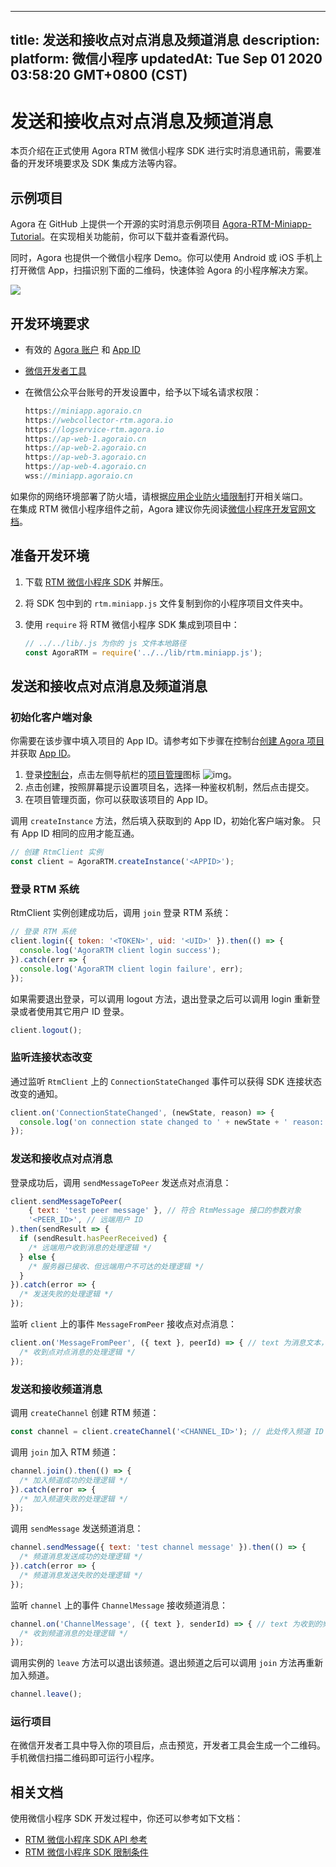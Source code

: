 
---
title: 发送和接收点对点消息及频道消息
description: 
platform: 微信小程序
updatedAt: Tue Sep 01 2020 03:58:20 GMT+0800 (CST)
---
# 发送和接收点对点消息及频道消息
本页介绍在正式使用 Agora RTM 微信小程序 SDK 进行实时消息通讯前，需要准备的开发环境要求及 SDK 集成方法等内容。

## 示例项目

Agora 在 GitHub 上提供一个开源的实时消息示例项目 [Agora-RTM-Miniapp-Tutorial](https://github.com/AgoraIO/RTM/tree/master/Agora-RTM-Tutorial-Miniapp)。在实现相关功能前，你可以下载并查看源代码。

同时，Agora 也提供一个微信小程序 Demo。你可以使用 Android 或 iOS 手机上打开微信 App，扫描识别下面的二维码，快速体验 Agora 的小程序解决方案。

![](https://web-cdn.agora.io/docs-files/1597740358179)

## 开发环境要求

- 有效的 [Agora 账户](https://docs.agora.io/cn/Agora%20Platform/sign_in_and_sign_up) 和 [App ID](https://docs.agora.io/cn/Agora%20Platform/token?platform=All%20Platforms#获取-app-id)
- [微信开发者工具](https://developers.weixin.qq.com/miniprogram/dev/devtools/devtools.html)
- 在微信公众平台账号的开发设置中，给予以下域名请求权限：

  ```JavaScript
  https://miniapp.agoraio.cn
  https://webcollector-rtm.agora.io
  https://logservice-rtm.agora.io
  https://ap-web-1.agoraio.cn
  https://ap-web-2.agoraio.cn
  https://ap-web-3.agoraio.cn
  https://ap-web-4.agoraio.cn
  wss://miniapp.agoraio.cn
  ```

<div class="alert note">如果你的网络环境部署了防火墙，请根据<a href="../../cn/Agora%20Platform/firewall.md">应用企业防火墙限制</a>打开相关端口。</div>

<div class="alert info">在集成 RTM 微信小程序组件之前，Agora 建议你先阅读<a href="https://developers.weixin.qq.com/miniprogram/dev/framework/">微信小程序开发官网文档</a>。</div>

## 准备开发环境

1. 下载 [RTM 微信小程序 SDK](https://docs.agora.io/cn/Real-time-Messaging/downloads) 并解压。
2. 将 SDK 包中到的 `rtm.miniapp.js` 文件复制到你的小程序项目文件夹中。
3. 使用 `require` 将 RTM 微信小程序 SDK 集成到项目中：

    ```JavaScript
    // ../../lib/.js 为你的 js 文件本地路径
    const AgoraRTM = require('../../lib/rtm.miniapp.js');
    ```

## 发送和接收点对点消息及频道消息

### 初始化客户端对象

你需要在该步骤中填入项目的 App ID。请参考如下步骤在控制台[创建 Agora 项目](https://docs.agora.io/cn/Agora%20Platform/manage_projects?platform=All%20Platforms)并获取 [App ID](https://docs.agora.io/cn/Agora%20Platform/terms?platform=All%20Platforms#a-nameappidaapp-id)。

1. 登录[控制台](https://console.agora.io/)，点击左侧导航栏的[项目管理](https://console.agora.io/projects)图标 ![img](https://web-cdn.agora.io/docs-files/1551254998344)。
2. 点击创建，按照屏幕提示设置项目名，选择一种鉴权机制，然后点击提交。
3. 在项目管理页面，你可以获取该项目的 App ID。

调用 `createInstance` 方法，然后填入获取到的 App ID，初始化客户端对象。 只有 App ID 相同的应⽤才能互通。

```JavaScript
// 创建 RtmClient 实例
const client = AgoraRTM.createInstance('<APPID>');
```

### 登录 RTM 系统

RtmClient 实例创建成功后，调用 `join` 登录 RTM 系统：

```JavaScript
// 登录 RTM 系统
client.login({ token: '<TOKEN>', uid: '<UID>' }).then(() => {
  console.log('AgoraRTM client login success');
}).catch(err => {
  console.log('AgoraRTM client login failure', err);
});
```

如果需要退出登录，可以调用 logout 方法，退出登录之后可以调用 login 重新登录或者使用其它用户 ID 登录。

```JavaScript
client.logout();
```

### 监听连接状态改变

通过监听 `RtmClient` 上的 `ConnectionStateChanged` 事件可以获得 SDK 连接状态改变的通知。

```JavaScript
client.on('ConnectionStateChanged', (newState, reason) => {
  console.log('on connection state changed to ' + newState + ' reason: ' + reason);
});
```

### 发送和接收点对点消息

登录成功后，调用 `sendMessageToPeer` 发送点对点消息：

```JavaScript
client.sendMessageToPeer(
    { text: 'test peer message' }, // 符合 RtmMessage 接口的参数对象
    '<PEER_ID>', // 远端用户 ID
).then(sendResult => {
  if (sendResult.hasPeerReceived) {
    /* 远端用户收到消息的处理逻辑 */
  } else {
    /* 服务器已接收、但远端用户不可达的处理逻辑 */
  }
}).catch(error => {
  /* 发送失败的处理逻辑 */
});
```

监听 `client` 上的事件 `MessageFromPeer` 接收点对点消息：

```JavaScript
client.on('MessageFromPeer', ({ text }, peerId) => { // text 为消息文本，peerId 是消息发送方 User ID
  /* 收到点对点消息的处理逻辑 */
});
```

### 发送和接收频道消息

调用 `createChannel` 创建 RTM 频道：

```JavaScript
const channel = client.createChannel('<CHANNEL_ID>'); // 此处传入频道 ID
```

调用 `join` 加入 RTM 频道：

```JavaScript
channel.join().then(() => {
  /* 加入频道成功的处理逻辑 */
}).catch(error => {
  /* 加入频道失败的处理逻辑 */
});
```

调用 `sendMessage` 发送频道消息：

```JavaScript
channel.sendMessage({ text: 'test channel message' }).then(() => {
  /* 频道消息发送成功的处理逻辑 */
}).catch(error => {
  /* 频道消息发送失败的处理逻辑 */
});
```

监听 `channel` 上的事件 `ChannelMessage` 接收频道消息：

```JavaScript
channel.on('ChannelMessage', ({ text }, senderId) => { // text 为收到的频道消息文本，senderId 为发送方的 User ID
  /* 收到频道消息的处理逻辑 */
});
```

调用实例的 `leave` 方法可以退出该频道。退出频道之后可以调用 `join` 方法再重新加入频道。

```JavaScript
channel.leave();
```

### 运行项目

在微信开发者工具中导入你的项目后，点击预览，开发者工具会生成一个二维码。手机微信扫描二维码即可运行小程序。

## 相关文档

使用微信小程序 SDK 开发过程中，你还可以参考如下文档：

- [RTM 微信小程序 SDK API 参考](https://docs.agora.io/cn/Video/API%20Reference/RTM_wechat/v1.0.0/index.html?transId=6cc4d530-d25a-11ea-8288-1373da5192cc)
- [RTM 微信小程序 SDK 限制条件](../../cn/Real-time-Messaging/limitations_wechat.md)
